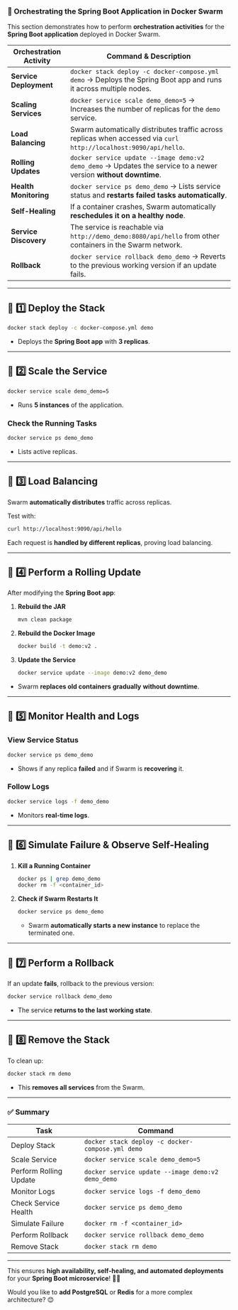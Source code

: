 ### **🔹 Orchestrating the Spring Boot Application in Docker Swarm**
This section demonstrates how to perform **orchestration activities** for the **Spring Boot application** deployed in Docker Swarm.

| **Orchestration Activity**  | **Command & Description** |
|-----------------------------|--------------------------|
| **Service Deployment** | `docker stack deploy -c docker-compose.yml demo` → Deploys the Spring Boot app and runs it across multiple nodes. |
| **Scaling Services** | `docker service scale demo_demo=5` → Increases the number of replicas for the `demo` service. |
| **Load Balancing** | Swarm automatically distributes traffic across replicas when accessed via `curl http://localhost:9090/api/hello`. |
| **Rolling Updates** | `docker service update --image demo:v2 demo_demo` → Updates the service to a newer version **without downtime**. |
| **Health Monitoring** | `docker service ps demo_demo` → Lists service status and **restarts failed tasks automatically**. |
| **Self-Healing** | If a container crashes, Swarm automatically **reschedules it on a healthy node**. |
| **Service Discovery** | The service is reachable via `http://demo_demo:8080/api/hello` from other containers in the Swarm network. |
| **Rollback** | `docker service rollback demo_demo` → Reverts to the previous working version if an update fails. |

---

## **📌 1️⃣ Deploy the Stack**
```sh
docker stack deploy -c docker-compose.yml demo
```
- Deploys the **Spring Boot app** with **3 replicas**.

---

## **📌 2️⃣ Scale the Service**
```sh
docker service scale demo_demo=5
```
- Runs **5 instances** of the application.

### **Check the Running Tasks**
```sh
docker service ps demo_demo
```
- Lists active replicas.

---

## **📌 3️⃣ Load Balancing**
Swarm **automatically distributes** traffic across replicas.

Test with:
```sh
curl http://localhost:9090/api/hello
```
Each request is **handled by different replicas**, proving load balancing.

---

## **📌 4️⃣ Perform a Rolling Update**
After modifying the **Spring Boot app**:
1. **Rebuild the JAR**
   ```sh
   mvn clean package
   ```
2. **Rebuild the Docker Image**
   ```sh
   docker build -t demo:v2 .
   ```
3. **Update the Service**
   ```sh
   docker service update --image demo:v2 demo_demo
   ```

- Swarm **replaces old containers** **gradually** **without downtime**.

---

## **📌 5️⃣ Monitor Health and Logs**
### **View Service Status**
```sh
docker service ps demo_demo
```
- Shows if any replica **failed** and if Swarm is **recovering** it.

### **Follow Logs**
```sh
docker service logs -f demo_demo
```
- Monitors **real-time logs**.

---

## **📌 6️⃣ Simulate Failure & Observe Self-Healing**
1. **Kill a Running Container**
   ```sh
   docker ps | grep demo_demo
   docker rm -f <container_id>
   ```
2. **Check if Swarm Restarts It**
   ```sh
   docker service ps demo_demo
   ```
   - Swarm **automatically starts a new instance** to replace the terminated one.

---

## **📌 7️⃣ Perform a Rollback**
If an update **fails**, rollback to the previous version:
```sh
docker service rollback demo_demo
```
- The service **returns to the last working state**.

---

## **📌 8️⃣ Remove the Stack**
To clean up:
```sh
docker stack rm demo
```
- This **removes all services** from the Swarm.

---

### **✅ Summary**
| **Task** | **Command** |
|----------|------------|
| Deploy Stack | `docker stack deploy -c docker-compose.yml demo` |
| Scale Service | `docker service scale demo_demo=5` |
| Perform Rolling Update | `docker service update --image demo:v2 demo_demo` |
| Monitor Logs | `docker service logs -f demo_demo` |
| Check Service Health | `docker service ps demo_demo` |
| Simulate Failure | `docker rm -f <container_id>` |
| Perform Rollback | `docker service rollback demo_demo` |
| Remove Stack | `docker stack rm demo` |

---
This ensures **high availability, self-healing, and automated deployments** for your **Spring Boot microservice**! 🚀🔥

Would you like to **add PostgreSQL** or **Redis** for a more complex architecture? 😊